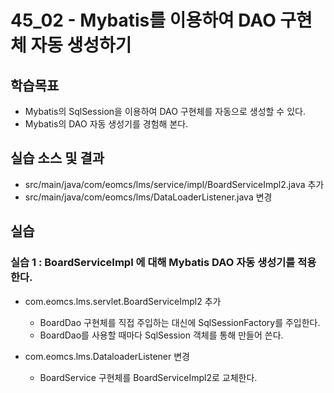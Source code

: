 # 45_02 - Mybatis를 이용하여 DAO 구현체 자동 생성하기


## 학습목표
- Mybatis의 SqlSession을 이용하여 DAO 구현체를 자동으로 생성할 수 있다.
- Mybatis의 DAO 자동 생성기를 경험해 본다.


## 실습 소스 및 결과
- src/main/java/com/eomcs/lms/service/impl/BoardServiceImpl2.java 추가
- src/main/java/com/eomcs/lms/DataLoaderListener.java 변경


## 실습 

### 실습 1 : BoardServiceImpl 에 대해 Mybatis DAO 자동 생성기를 적용한다.
- com.eomcs.lms.servlet.BoardServiceImpl2 추가
  - BoardDao 구현체를 직접 주입하는 대신에 SqlSessionFactory를 주입한다.
  - BoardDao를 사용할 때마다 SqlSession 객체를 통해 만들어 쓴다.

- com.eomcs.lms.DataloaderListener 변경
  - BoardService 구현체를 BoardServiceImpl2로 교체한다.
